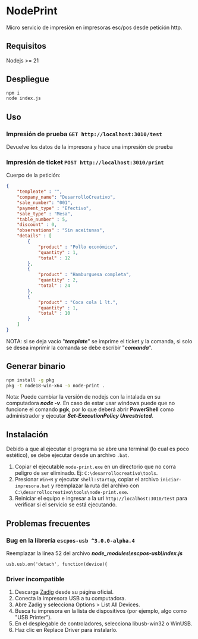# NodePrint
Micro servicio de impresión en impresoras esc/pos desde petición http.

## Requisitos
Nodejs >= 21

## Despliegue
```bash
npm i
node index.js
```

## Uso
### Impresión de prueba ```GET http://localhost:3010/test```
Devuelve los datos de la impresora y hace una impresión de prueba

### Impresión de ticket ```POST http://localhost:3010/print```
Cuerpo de la petición:

```json
{
    "templeate" : "",
    "company_name": "DesarrolloCreativo",
    "sale_number": "001",
    "payment_type" : "Efectivo",
    "sale_type" : "Mesa",
    "table_number" : 5,
    "discount" : 0,
    "observations" : "Sin aceitunas",
    "details" : [
        {
            "product" : "Pollo económico",
            "quantity" : 1,
            "total" : 12
        },
        {
            "product" : "Hamburguesa completa",
            "quantity" : 2,
            "total" : 24
        },
        {
            "product" : "Coca cola 1 lt.",
            "quantity" : 1,
            "total" : 10
        }
    ]
}
```
NOTA: si se deja vacío "***template***" se imprime el ticket y la comanda, si solo se desea imprimir la comanda se debe escribir "***comanda***".

## Generar binario
```bash
npm install -g pkg
pkg -t node18-win-x64 -o node-print .
```
Nota: Puede cambiar la versión de nodejs con la intalada en su computadora ***node -v***. En caso de estar usar windows puede que no funcione el comando **pgk**, por lo que deberá abrir **PowerShell** como administrador y ejecutar ***Set-ExecutionPolicy Unrestricted***.

## Instalación
Debido a que al ejecutar el programa se abre una terminal (lo cual es poco estético), se debe ejecutar desde un archivo ```.bat```.

1. Copiar el ejecutable ```node-print.exe``` en un directorio que no corra peligro de ser eliminado. Ej: ```C:\desarrollocreativo\tools```.
2. Presionar ```Win+R``` y ejecutar ```shell:startup```, copiar el archivo ```iniciar-impresora.bat``` y reemplazar la ruta del archivo con ```C:\desarrollocreativo\tools\node-print.exe```.
3. Reiniciar el equipo e ingresar a la url ```http://localhost:3010/test``` para verificar si el servicio se está ejecutando.

## Problemas frecuentes
### Bug en la librería ```escpos-usb ^3.0.0-alpha.4```
Reemplazar la línea 52 del archivo ***node_modules\escpos-usb\index.js***
```
usb.usb.on('detach', function(device){
```

### Driver incompatible
1. Descarga [Zadig](https://zadig.akeo.ie/) desde su página oficial.
2. Conecta la impresora USB a tu computadora.
3. Abre Zadig y selecciona Options > List All Devices.
4. Busca tu impresora en la lista de dispositivos (por ejemplo, algo como "USB Printer").
5. En el desplegable de controladores, selecciona libusb-win32 o WinUSB.
6. Haz clic en Replace Driver para instalarlo.